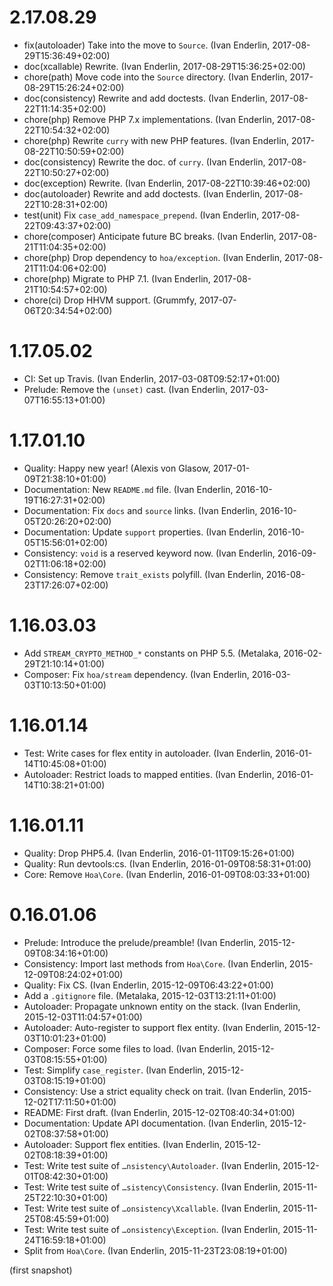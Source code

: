 # 2.17.08.29

  * fix(autoloader) Take into the move to `Source`. (Ivan Enderlin, 2017-08-29T15:36:49+02:00)
  * doc(xcallable) Rewrite. (Ivan Enderlin, 2017-08-29T15:36:25+02:00)
  * chore(path) Move code into the `Source` directory. (Ivan Enderlin, 2017-08-29T15:26:24+02:00)
  * doc(consistency) Rewrite and add doctests. (Ivan Enderlin, 2017-08-22T11:14:35+02:00)
  * chore(php) Remove PHP 7.x implementations. (Ivan Enderlin, 2017-08-22T10:54:32+02:00)
  * chore(php) Rewrite `curry` with new PHP features. (Ivan Enderlin, 2017-08-22T10:50:59+02:00)
  * doc(consistency) Rewrite the doc. of `curry`. (Ivan Enderlin, 2017-08-22T10:50:27+02:00)
  * doc(exception) Rewrite. (Ivan Enderlin, 2017-08-22T10:39:46+02:00)
  * doc(autoloader) Rewrite and add doctests. (Ivan Enderlin, 2017-08-22T10:28:31+02:00)
  * test(unit) Fix `case_add_namespace_prepend`. (Ivan Enderlin, 2017-08-22T09:43:37+02:00)
  * chore(composer) Anticipate future BC breaks. (Ivan Enderlin, 2017-08-21T11:04:35+02:00)
  * chore(php) Drop dependency to `hoa/exception`. (Ivan Enderlin, 2017-08-21T11:04:06+02:00)
  * chore(php) Migrate to PHP 7.1. (Ivan Enderlin, 2017-08-21T10:54:57+02:00)
  * chore(ci) Drop HHVM support. (Grummfy, 2017-07-06T20:34:54+02:00)

# 1.17.05.02

  * CI: Set up Travis. (Ivan Enderlin, 2017-03-08T09:52:17+01:00)
  * Prelude: Remove the `(unset)` cast. (Ivan Enderlin, 2017-03-07T16:55:13+01:00)

# 1.17.01.10

  * Quality: Happy new year! (Alexis von Glasow, 2017-01-09T21:38:10+01:00)
  * Documentation: New `README.md` file. (Ivan Enderlin, 2016-10-19T16:27:31+02:00)
  * Documentation: Fix `docs` and `source` links. (Ivan Enderlin, 2016-10-05T20:26:20+02:00)
  * Documentation: Update `support` properties. (Ivan Enderlin, 2016-10-05T15:56:01+02:00)
  * Consistency: `void` is a reserved keyword now. (Ivan Enderlin, 2016-09-02T11:06:18+02:00)
  * Consistency: Remove `trait_exists` polyfill. (Ivan Enderlin, 2016-08-23T17:26:07+02:00)

# 1.16.03.03

  * Add `STREAM_CRYPTO_METHOD_*` constants on PHP 5.5. (Metalaka, 2016-02-29T21:10:14+01:00)
  * Composer: Fix `hoa/stream` dependency. (Ivan Enderlin, 2016-03-03T10:13:50+01:00)

# 1.16.01.14

  * Test: Write cases for flex entity in autoloader. (Ivan Enderlin, 2016-01-14T10:45:08+01:00)
  * Autoloader: Restrict loads to mapped entities. (Ivan Enderlin, 2016-01-14T10:38:21+01:00)

# 1.16.01.11

  * Quality: Drop PHP5.4. (Ivan Enderlin, 2016-01-11T09:15:26+01:00)
  * Quality: Run devtools:cs. (Ivan Enderlin, 2016-01-09T08:58:31+01:00)
  * Core: Remove `Hoa\Core`. (Ivan Enderlin, 2016-01-09T08:03:33+01:00)

# 0.16.01.06

  * Prelude: Introduce the prelude/preamble! (Ivan Enderlin, 2015-12-09T08:34:16+01:00)
  * Consistency: Import last methods from `Hoa\Core`. (Ivan Enderlin, 2015-12-09T08:24:02+01:00)
  * Quality: Fix CS. (Ivan Enderlin, 2015-12-09T06:43:22+01:00)
  * Add a `.gitignore` file. (Metalaka, 2015-12-03T13:21:11+01:00)
  * Autoloader: Propagate unknown entity on the stack. (Ivan Enderlin, 2015-12-03T11:04:57+01:00)
  * Autoloader: Auto-register to support flex entity. (Ivan Enderlin, 2015-12-03T10:01:23+01:00)
  * Composer: Force some files to load. (Ivan Enderlin, 2015-12-03T08:15:55+01:00)
  * Test: Simplify `case_register`. (Ivan Enderlin, 2015-12-03T08:15:19+01:00)
  * Consistency: Use a strict equality check on trait. (Ivan Enderlin, 2015-12-02T17:11:50+01:00)
  * README: First draft. (Ivan Enderlin, 2015-12-02T08:40:34+01:00)
  * Documentation: Update API documentation. (Ivan Enderlin, 2015-12-02T08:37:58+01:00)
  * Autoloader: Support flex entities. (Ivan Enderlin, 2015-12-02T08:18:39+01:00)
  * Test: Write test suite of `…nsistency\Autoloader`. (Ivan Enderlin, 2015-12-01T08:42:30+01:00)
  * Test: Write test suite of `…sistency\Consistency`. (Ivan Enderlin, 2015-11-25T22:10:30+01:00)
  * Test: Write test suite of `…onsistency\Xcallable`. (Ivan Enderlin, 2015-11-25T08:45:59+01:00)
  * Test: Write test suite of `…onsistency\Exception`. (Ivan Enderlin, 2015-11-24T16:59:18+01:00)
  * Split from `Hoa\Core`. (Ivan Enderlin, 2015-11-23T23:08:19+01:00)

(first snapshot)
